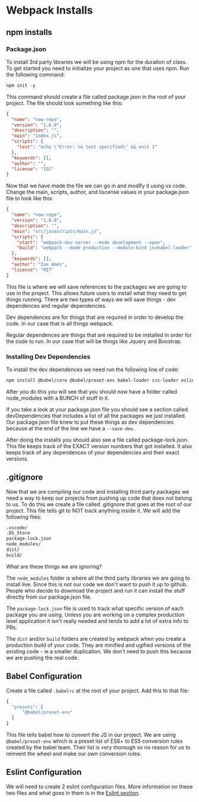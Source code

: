 # Webpack Installs

## npm installs
### Package.json
To install 3rd party libraries we will be using npm for the duration of class.  To get started you need to initialize your project as one that uses npm.  Run the following command:
```js
npm init -y
```

This command should create a file called package.json in the root of your project.  The file should look something like this:
```json
{
  "name": "new-repo",
  "version": "1.0.0",
  "description": "",
  "main": "index.js",
  "scripts": {
    "test": "echo \"Error: no test specified\" && exit 1"
  },
  "keywords": [],
  "author": "",
  "license": "ISC"
}
```

Now that we have made the file we can go in and modify it using vs code.  Change the main, scripts, author, and liscense values in your package.json file to look like this:

```json
{
  "name": "new-repo",
  "version": "1.0.0",
  "description": "",
  "main": "src/javascripts/main.js",
  "scripts": {
    "start": "webpack-dev-server --mode development --open",
    "build": "webpack --mode production --module-bind js=babel-loader"
  },
  "keywords": [],
  "author": "Zoe Ames",
  "license": "MIT"
}
```

This file is where we will save references to the packages we are going to use in the project.  This allows future users to install what they need to get things running.  There are two types of ways we will save things - dev dependences and regular dependencies.

Dev dependences are for things that are required in order to develop the code.  In our case that is all things webpack.

Regular dependences are things that are required to be installed in order for the code to run.  In our case that will be things like Jquery and Boostrap.

### Installing Dev Dependencies
To install the dev dependences we need run the following line of code:
```sh
npm install @babel/core @babel/preset-env babel-loader css-loader eslint eslint-config-airbnb-base eslint-loader eslint-plugin-import file-loader html-loader html-webpack-plugin mini-css-extract-plugin node-sass sass-loader webpack webpack-cli webpack-dev-server --save-dev
```
After you do this you will see that you should now have a folder called node_modules with a BUNCH of stuff in it.

If you take a look at your package.json file you should see a section called devDependencies that includes a list of all the packages we just installed.  Our package.json file knew to put these things as dev dependencies because at the end of the line we have a `--save-dev`.

After doing the installs you should also see a file called package-lock.json.  This file keeps track of the EXACT version numbers that got installed.  It also keeps track of any dependences of your dependencies and their exact versions.

## .gitignore
Now that we are compiling our code and installing third party packages we need a way to keep our projects from pushing up code that does not belong to us.  To do this we create a file called .gitignore that goes at the root of our project.  This file tells git to NOT track anything inside it.  We will add the following files:
```sh
.vscode/
.DS_Store
package-lock.json
node_modules/
dist/
build/
```

What are these things we are ignoring?

The `node_modules` folder is where all the third party libraries we are going to install live.  Since this is not our code we don't want to push it up to github.  People who decide to download the project and run it can install the stuff directly from our package.json file.

The `package-lock.json` file is used to track what specific version of each package you are using.  Unless you are working on a complex production level application it isn't really needed and tends to add a lot of extra info to PRs.

The `dist` and/or `build` folders are created by webpack when you create a production build of your code.  They are minified and ugified versions of the existing code - ie a smaller duplication.  We don't need to push this because we are pushing the real code.

## Babel Configuration
Create a file called `.babelrc` at the root of your project.  Add this to that file:
```js
{
  "presets": [
      "@babel/preset-env"
  ]
}
```
This file tells babel how to convert the JS in our project. We are using `@babel/preset-env` which is a preset list of ES6+ to ES5 conversion rules created by the babel team.  Their list is very thorough so no reason for us to reinvent the wheel and make our own conversion rules.

## Eslint Configuration
We will need to create 2 eslint configuration files.  More information on these two files and what goes in them is in the [Eslint section](./webpack-eslint.md).
